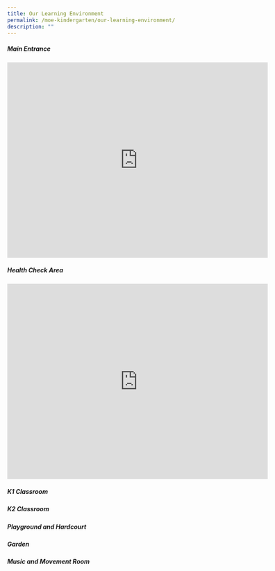 ```yaml
---
title: Our Learning Environment
permalink: /moe-kindergarten/our-learning-environment/
description: ""
---
```

##### Main Entrance

<iframe src="https://www.google.com/maps/embed?pb=!4v1673953611424!6m8!1m7!1sCAoSLEFGMVFpcE9GVVlONC1GZVVjSDlNTnpKbTBvWnE3UTgtWnhyVkp2Wi03T25q!2m2!1d1.3829575!2d103.89637471!3f244.07!4f-0.9200000000000017!5f0.7820865974627469" width="600" height="450" style="border:0;" allowfullscreen="" loading="lazy"></iframe>


##### Health Check Area

<iframe loading="lazy" allowfullscreen="" style="border:0;" height="450" width="600" src="https://www.google.com/maps/embed?pb=!4v1673954345167!6m8!1m7!1sCAoSLEFGMVFpcE1PenJLUEFFZzZ1WUpxUGdUNjl1SmF6cW9pa2J6RlY2VmRZUGRU!2m2!1d1.38294678!2d103.89593482!3f259.06!4f-19.439999999999998!5f0.4000000000000002"></iframe>

##### K1 Classroom
##### K2 Classroom  
##### Playground and Hardcourt  
##### Garden  
##### Music and Movement Room